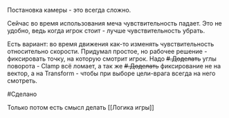 Постановка камеры - это всегда сложно.

Сейчас во время использования меча чувствительность падает.
Это не удобно, ведь когда игрок стоит - лучше чувствительность убрать.

Есть вариант: во время движения как-то изменять чувствительность относительно скорости.
	 Придумал простое, но рабочее решение - фиксировать точку, на которую смотрит игрок.
	 Надо ~~#.Доделать~~ углы поворота - Clamp всё ломает, а так же
	 ~~#.Доделать~~ фиксирование не на вектор, а на Transform - чтобы при выборе цели-врага всегда на него смотреть.

#Сделано 

Только потом есть смысл делать [[Логика игры]]
